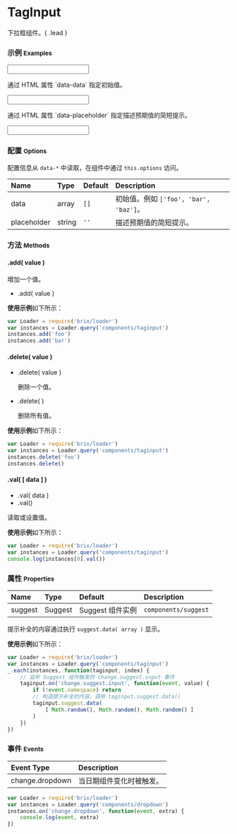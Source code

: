 # TagInput

下拉框组件。{ .lead }

### 示例 <small>Examples</small>

<div class="bs-example">
    <div class="content">
        <input bx-name="components/taginput" class="form-control">
    </div>
</div>

<div class="bs-example">
    <div class="content">
        <p>通过 HTML 属性 `data-data` 指定初始值。</p>
        <input bx-name="components/taginput" data-data="['foo', 'bar', 'baz']" class="form-control">
    </div>
</div>

<div class="bs-example">
    <div class="content">
        <p>通过 HTML 属性 `data-placeholder` 指定描述预期值的简短提示。</p>
        <input bx-name="components/taginput" data-placeholder="输入几个字符试试" class="form-control">
    </div>
</div>

<script>
    require(['brix/loader', 'underscore', 'mock'], function(Loader, _, Mock) {
        Loader.boot(function() {
            var data = Mock.mock({
                'list|5-10': ['@NAME', '@NATURAL']
            }).list
            var taginputs = Loader.query('components/taginput')
            _.each(taginputs, function(taginput, index) {
                taginput.on('change.suggest.input', function(event, value) {
                    if (!event.namespace) return
                    // if (!value) taginput.suggest.data([])
                    taginput.suggest.data(
                        _.filter(data, function(item, index){
                            return ('' + item).indexOf(value) !== -1
                        })
                    )
                })
            })
        })
    })
</script>

### 配置 <small>Options</small>

配置信息从 `data-*` 中读取，在组件中通过 `this.options` 访问。

Name | Type | Default | Description
:--- | :--- | :------ | :----------
data | array | `[]` | 初始值。例如 `['foo', 'bar', 'baz']`。
placeholder | string | `''` | 描述预期值的简短提示。

### 方法 <small>Methods</small>

#### .add( value )

增加一个值。

* .add( value )

**使用示例**如下所示：

```js
var Loader = require('brix/loader')
var instances = Loader.query('components/taginput')
instances.add('foo')
instances.add('bar')
```

#### .delete( value )

* .delete( value )
    
    删除一个值。

* .delete( )

    删除所有值。

**使用示例**如下所示：

```js
var Loader = require('brix/loader')
var instances = Loader.query('components/taginput')
instances.delete('foo')
instances.delete()
```

#### .val( [ data ] )

* .val( data )
* .val()

读取或设置值。

**使用示例**如下所示：

```js
var Loader = require('brix/loader')
var instances = Loader.query('components/taginput')
console.log(instances[0].val())
```


### 属性 <small>Properties</small>

Name | Type | Default | Description
:--- | :--- | :------ | :----------
suggest | Suggest | Suggest 组件实例 | `components/suggest`

提示补全的内容通过执行 `suggest.data( array )` 显示。

**使用示例**如下所示：

```js
var Loader = require('brix/loader')
var instances = Loader.query('components/taginput')
_.each(instances, function(taginput, index) {
    // 监听 Suggest 组件触发的 change.suggest.input 事件
    taginput.on('change.suggest.input', function(event, value) {
        if (!event.namespace) return
        // 构造提示补全的内容，调用 taginput.suggest.data()
        taginput.suggest.data(
            [ Math.random(), Math.random(), Math.random() ]
        )
    })
})
```


### 事件 <small>Events</small>

Event Type | Description
:--------- | :----------
change.dropdown | 当日期组件变化时被触发。

```js
var Loader = require('brix/loader')
var instances = Loader.query('components/dropdown')
instances.on('change.dropdown', function(event, extra) {
    console.log(event, extra)
})
```

